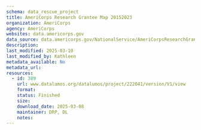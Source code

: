 ```yaml
---
schema: data_rescue_project 
title: AmeriCorps Research Grantee Map 20152023
organization: AmeriCorps
agency: AmeriCorps
websites: data.americorps.gov
data_source: data.americorps.gov/NationalService/AmeriCorpsResearchGranteeMap20152023/8p8ae8de
description: 
last_modified: 2025-03-10
last_modified_by: Kathleen
metadata_available: No
metadata_url: 
resources:
  - id: 389
    url: www.datalumos.org/datalumos/project/222041/version/V1/view
    format: 
    status: Finished
    size: 
    download_date: 2025-03-08
    maintainer: DRP, DL
    notes: 
---
```

